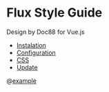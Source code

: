 # Flux Style Guide

Design by Doc88 for Vue.js

- [Instalation](./01.guide/get-start.html#instalation)
- [Configuration](./01.guide/get-start.html#configuration)
- [CSS](./01.guide/get-start.html#css)
- [Update](./01.guide/get-start.html#update)

@[example](intro-attribute-binding)
